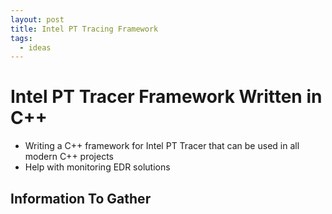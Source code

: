```yaml
---
layout: post
title: Intel PT Tracing Framework
tags:
  - ideas
---
```


# Intel PT Tracer Framework Written in C++ 

- Writing a C++ framework for Intel PT Tracer that can be used in all modern C++ projects
- Help with monitoring EDR solutions

## Information To Gather

